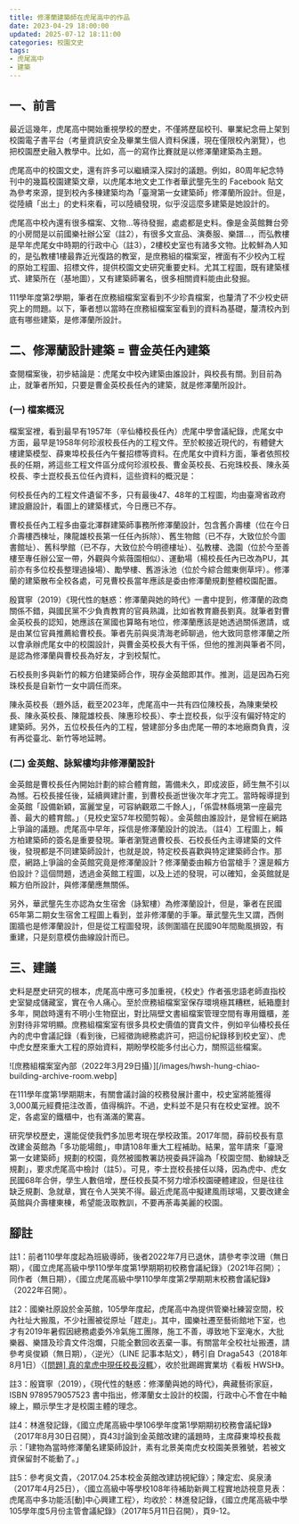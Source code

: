 ```yaml
---
title: 修澤蘭建築師在虎尾高中的作品
date: 2023-04-29 18:00:00
updated: 2025-07-12 18:11:00
categories: 校園文史
tags:
- 虎尾高中
- 建築
---
```


## 一、前言

最近這幾年，虎尾高中開始重視學校的歷史，不僅將歷屆校刊、畢業紀念冊上架到校園電子書平台（考量資訊安全及畢業生個人資料保護，現在僅限校內瀏覽），也把校園歷史融入教學中。比如，高一的寫作比賽就是以修澤蘭建築為主題。

虎尾高中的校園文史，還有許多可以繼續深入探討的議題。例如，80周年紀念特刊中的幾篇校園建築文章，以虎尾本地文史工作者華武壟先生的 Facebook 貼文為參考來源，提到校內多棟建築均為「臺灣第一女建築師」修澤蘭所設計。但是，從陸續「出土」的史料來看，可以陸續發現，似乎沒這麼多建築是她設計的。

虎尾高中校內還有很多檔案、文物…等待發掘，處處都是史料。像是金英館舞台旁的小房間是以前國樂社辦公室（註2），有很多文宣品、演奏服、樂譜…，而弘教樓是早年虎尾女中時期的行政中心（註3），2樓校史室也有諸多文物。比較鮮為人知的，是弘教樓1樓最靠近光復路的教室，是庶務組的檔案室，裡面有不少校內工程的原始工程圖、招標文件，提供校園文史研究重要史料。尤其工程圖，既有建築樣式、建築所在（基地圖），又有建築師署名，很多相關資料能由此發掘。

111學年度第2學期，筆者在庶務組檔案室看到不少珍貴檔案，也釐清了不少校史研究上的問題。以下，筆者想以當時在庶務組檔案室看到的資料為基礎，釐清校內到底有哪些建築，是修澤蘭所設計。

## 二、修澤蘭設計建築 = 曹金英任內建築

查閱檔案後，初步結論是：虎尾女中校內建築由誰設計，與校長有關。到目前為止，就筆者所知，只要是曹金英校長任內的建築，就是修澤蘭所設計。

### (一) 檔案概況

檔案室裡，看到最早有1957年（辛仙椿校長任內）虎尾中學會議紀錄，虎尾女中方面，最早是1958年何珍淑校長任內的工程文件。至於較接近現代的，有體健大樓建築模型、薛東埠校長任內午餐招標等資料。在虎尾女中資料方面，筆者依照校長的任期，將這些工程文件區分成何珍淑校長、曹金英校長、石宛珠校長、陳永英校長、李士崑校長五位任內資料，這些資料的概況是：

何校長任內的工程文件遺留不多，只有最後47、48年的工程圖，均由臺灣省政府建設廳設計，看圖上的建築樣式，今日應已不存。

曹校長任內工程多由臺北澤群建築師事務所修澤蘭設計，包含舊介壽樓（位在今日介壽樓西棟址，陳龍雄校長第一任任內拆除）、舊生物館（已不存，大致位於今圖書館址）、舊科學館（已不存，大致位於今明德樓址）、弘教樓、逸園（位於今至善樓至專任辦公室一帶，外觀與今紫薇園相似）、運動場（楊校長任內已改為PU，其前亦有多位校長整理過操場）、勵學樓、舊游泳池（位於今綜合館東側草坪）。修澤蘭的建築散布全校各處，可見曹校長當年應該是委由修澤蘭規劃整體校園配置。

殷寶寧（2019）《現代性的魅惑：修澤蘭與她的時代》一書中提到，修澤蘭的政商關係不錯，與國民黨不少負責教育的官員熟識，比如省教育廳長劉真。就筆者對曹金英校長的認知，她應該在黨國也算略有地位，修澤蘭應該是她透過關係邀請，或是由某位官員推薦給曹校長。筆者先前與吳清海老師聊過，他大致同意修澤蘭之所以會承辦虎尾女中的校園設計，與曹金英校長大有干係，但他的推測與筆者不同，是認為修澤蘭與曹校長為好友，才到校幫忙。

石校長則多與新竹的賴方伯建築師合作，現存金英館即其作。推測，這是因為石宛珠校長是自新竹一女中調任而來。

陳永英校長（題外話，截至2023年，虎尾高中一共有四位陳校長，為陳東榮校長、陳永英校長、陳龍雄校長、陳惠珍校長）、李士崑校長，似乎沒有偏好特定的建築師。另外，五位校長任內的工程，營建部分多由虎尾一帶的本地廠商負責，沒有再從臺北、新竹等地延聘。

### (二) 金英館、詠絮樓均非修澤蘭設計

金英館是曹校長任內開始計劃的綜合體育館，籌備未久，即成波臣，師生無不引以為憾。石校長接任後，延續興建計畫，到曹校長逝世後次年才完工。當時報導提到金英館「設備新穎，富麗堂皇，可容納觀眾二千餘人」，「係雲林縣境第一座最完善、最大的體育館。」（見校史室57年校聞剪報）。金英館由誰設計，是曾經在網路上爭論的議題。虎尾高中早年，採信是修澤蘭設計的說法。（註4）工程圖上，賴方柏建築師的簽名是重要發現。筆者瀏覽過曹校長、石校長任內主導建築的文件後，發現都是不同建築師設計，也就是說，特定校長喜歡與特定建築師合作。那麼，網路上爭論的金英館究竟是修澤蘭設計？修澤蘭委由賴方伯當槍手？還是賴方伯設計？這個問題，透過金英館工程圖，以及上述的發現，可以確知，金英館就是賴方伯所設計，與修澤蘭應無關係。

另外，華武壟先生亦認為女生宿舍（詠絮樓）為修澤蘭設計，但是，筆者在民國65年第二期女生宿舍工程圖上看到，並非修澤蘭的手筆。華武壟先生又謂，西側圍牆也是修澤蘭設計，但是從工程圖發現，該側圍牆在民國90年間颱風損毀，有重建，只是刻意模仿曲線設計而已。

## 三、建議

史料是歷史研究的根本，虎尾高中應可多加重視，《校史》作者張忠語老師直指校史室變成儲藏室，實在令人痛心。至於庶務組檔案室保存環境極其糟糕，紙箱塵封多年，開啟時還有不明小生物竄出，對比隔壁文書組檔案管理空間有專用鐵櫃，差別對待非常明顯。庶務組檔案室有很多具校史價值的寶貴文件，例如辛仙椿校長任內的虎中會議記錄（看到後，已經徵詢總務處許可，把這份紀錄移到校史室）、虎中虎女歷來重大工程的原始資料，期盼學校能多付出心力，關照這些檔案。

![庶務組檔案室內部（2022年3月29日攝）][/images/hwsh-hung-chiao-building-archive-room.webp]

在111學年度第1學期期末，有關會議討論的校務發展計畫中，校史室將能獲得3,000萬元經費挹注改善，值得稱許。不過，史料並不是只有在校史室裡。說不定，各處室的鐵櫃中，也有滿滿的驚喜。

研究學校歷史，還能促使我們多加思考現在學校政策。2017年間，薛前校長有意改建金英館為「多功能場館」，申請108年重大工程補助。結果，當年請來「臺灣第一女建築師」規劃的校園，竟然被國教署訪視委員評論為「校園空間、動線缺乏規劃」，要求虎尾高中檢討（註5）。可見，李士崑校長接任以降，因為虎中、虎女民國68年合併，學生人數倍增，歷任校長莫不努力增添校園硬體建設，但是往往缺乏規劃、急就章，實在令人哭笑不得。最近虎尾高中擬建風雨球場，又要改建金英館與介壽樓東棟，希望能汲取教訓，不要再荼毒美麗的校園。

## 腳註

註1：前者110學年度起為班級導師，後者2022年7月已退休，請參考李汶珊（無日期），《國立虎尾高級中學110學年度第1學期期初校務會議紀錄》（2021年召開）；同作者（無日期），《國立虎尾高級中學110學年度第2學期期末校務會議紀錄》（2022年召開）。

註2：國樂社原設於金英館，105學年度起，虎尾高中為提供管樂社練習空間，校內社址大搬風，不少社團被從原址「趕走」。其中，國樂社遷至藝術館地下室，也才有2019年暑假因總務處委外冷氣施工團隊，施工不善，導致地下室淹水，大批樂器、樂譜及珍貴文件泡爛，只能全數回收丟棄一事。有關當年全校社址搬遷，請參考吳俊穎（無日期），〈逆光〉（LINE 記事本貼文），轉引自 Draga543（2018年8月1日）〈[\[問題\] 真的拿虎中現任校長沒輒](https://www.ptt.cc/bbs/HWSH/M.1533121037.A.438.html)〉，收於批踢踢實業坊《看板 HWSH》。

註3：殷寶寧（2019），《現代性的魅惑：修澤蘭與她的時代》，典藏藝術家庭，ISBN 9789579057523 書中指出，修澤蘭女士設計的校園，行政中心不會在中軸線上，顯示學生才是校園主體的理念。

註4：林進發記錄，《國立虎尾高級中學106學年度第1學期期初校務會議紀錄》（2017年8月30日召開），頁43討論到金英館改建的議題時，主席薛東埠校長裁示：「建物為當時修澤蘭名建築師設計，素有北景美南虎女校園美景雅號，若被文資保留尌不能動了。」

註5：參考吳文貴，〈2017.04.25本校金英館改建訪視紀錄〉；陳定宏、吳泉湧（2017年4月25日），〈國立高級中等學校108年待補助新興工程實地訪視意見表：虎尾高中多功能活\[動]中心興建工程〉，均收於：林進發記錄，《國立虎尾高級中學105學年度5月份主管會議紀錄》（2017年5月11日召開），頁9-12。